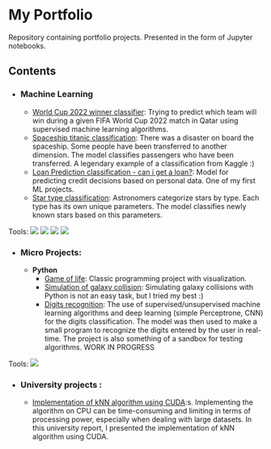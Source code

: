 # My Portfolio
Repository containing portfolio projects. Presented in the form of Jupyter notebooks.

## Contents

- ### Machine Learning
	- [World Cup 2022 winner classifier](https://github.com/Chemafiz/My-Portfolio/blob/main/world_cup_2022.ipynb): Trying to predict which team will win during a given FIFA World Cup 2022 match in Qatar using supervised machine learning algorithms. 
	- [Spaceship titanic classification](https://github.com/Chemafiz/portfolio/blob/main/spaceship_titanic.ipynb): There was a disaster on board the spaceship. Some people have been transferred to another dimension. The model classifies passengers who have been transferred. A legendary example of a classification from Kaggle :)  
	- [Loan Prediction classification - can i get a loan?](https://github.com/Chemafiz/portfolio/blob/main/loan_prediction.ipynb): Model for predicting credit decisions based on personal data. One of my first ML projects.   
	- [Star type classification](https://github.com/Chemafiz/portfolio/blob/main/star_classification.ipynb): Astronomers categorize stars by type. Each type has its own unique parameters. The model classifies newly known stars based on this parameters. 

Tools:
	 <img src="https://img.shields.io/badge/-scikitlearn-1b2638?style=flat-square&logo=scikitlearn&logoColor=orange"/>
	  <img src="https://img.shields.io/badge/-pandas-1b2638?style=flat-square&logo=pandas&logoColor=orange"/>
	  <img src="https://img.shields.io/badge/-numpy-1b2638?style=flat-square&logo=numpy&logoColor=orange"/>
	  <img src="https://img.shields.io/badge/-matplotlib-1b2638?style=flat-square&logo=matplotlib&logoColor=orange"/>

- ### Micro Projects: 

	- __Python__
		- [Game of life](https://github.com/Chemafiz/portfolio/tree/main/game%20of%20life): Classic programming project with visualization.  
		- [Simulation of galaxy collision](https://github.com/Chemafiz/portfolio/tree/main/galaxy%20collision%20simulation): Simulating galaxy collisions with Python is not an easy task, but I tried my best :)
		- [Digits recognition](https://github.com/Chemafiz/portfolio/tree/main/digits%20recognition): The use of supervised/unsupervised machine learning algorithms and deep learning (simple Perceptrone, CNN) for the digits classification. The model was then used to make a small program to recognize the digits entered by the user in real-time. The project is also something of a sandbox for testing algorithms. WORK IN PROGRESS
		
Tools: <img src="https://img.shields.io/badge/-pygame-1b2638?style=flat-square&logo=pygame&logoColor=orange"/>

- ### University projects : 
	- [Implementation of kNN algorithm using CUDA](https://github.com/Chemafiz/CUDA-kNN-implemantation):s. Implementing the algorithm on CPU can be
time-consuming and limiting in terms of processing power, especially when dealing with large datasets. In this university report, I presented the implementation of kNN algorithm using CUDA.   
